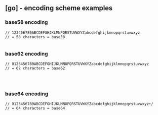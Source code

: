 ## [go] - encoding scheme examples



### base58 encoding
```golang
// 123456789ABCDEFGHJKLMNPQRSTUVWXYZabcdefghijkmnopqrstuvwxyz
// = 58 characters = base58


```


### base62 encoding

```golang
// 0123456789ABCDEFGHIJKLMNOPQRSTUVWXYZabcdefghijklmnopqrstuvwxyz
// = 62 characters = base62




```

### base64 encoding

```golang
// 0123456789ABCDEFGHIJKLMNOPQRSTUVWXYZabcdefghijklmnopqrstuvwxyz+/
// = 64 characters = base64


```